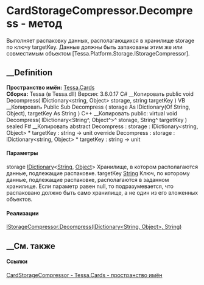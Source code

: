 # CardStorageCompressor.Decompress - метод
Выполняет распаковку данных, располагающихся в хранилище storage по ключу
targetKey. Данные должны быть запакованы этим же или совместимым объектом
[Tessa.Platform.Storage.IStorageCompressor].
## __Definition
 **Пространство имён:** [Tessa.Cards](N_Tessa_Cards.htm)  
 **Сборка:** Tessa (в Tessa.dll) Версия: 3.6.0.17
C# __Копировать
     public void Decompress(
    	IDictionary<string, Object> storage,
    	string targetKey
    )
VB __Копировать
     Public Sub Decompress ( 
    	storage As IDictionary(Of String, Object),
    	targetKey As String
    )
C++ __Копировать
     public:
    virtual void Decompress(
    	IDictionary<String^, Object^>^ storage, 
    	String^ targetKey
    ) sealed
F# __Копировать
     abstract Decompress : 
            storage : IDictionary<string, Object> * 
            targetKey : string -> unit 
    override Decompress : 
            storage : IDictionary<string, Object> * 
            targetKey : string -> unit 
#### Параметры
storage
[IDictionary](https://learn.microsoft.com/dotnet/api/system.collections.generic.idictionary-2)<[String](https://learn.microsoft.com/dotnet/api/system.string),
[Object](https://learn.microsoft.com/dotnet/api/system.object)>
    Хранилище, в котором располагаются данные, подлежащие распаковке.
targetKey [String](https://learn.microsoft.com/dotnet/api/system.string)
     Ключ, по которому данные, подлежащие распаковке, располагаются в заданном хранилище. Если параметр равен null, то подразумевается, что распаковано должно быть само хранилище, а не один из его вложенных объектов. 
#### Реализации
[IStorageCompressor.Decompress(IDictionary<String, Object>,
String)](M_Tessa_Platform_Storage_IStorageCompressor_Decompress.htm)  
##  __См. также
#### Ссылки
[CardStorageCompressor - ](T_Tessa_Cards_CardStorageCompressor.htm)
[Tessa.Cards - пространство имён](N_Tessa_Cards.htm)
